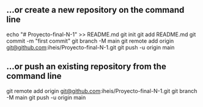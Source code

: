 ## …or create a new repository on the command line
echo "# Proyecto-final-N-1" >> README.md
git init
git add README.md
git commit -m "first commit"
git branch -M main
git remote add origin git@github.com:iheis/Proyecto-final-N-1.git
git push -u origin main


## …or push an existing repository from the command line
git remote add origin git@github.com:iheis/Proyecto-final-N-1.git
git branch -M main
git push -u origin main